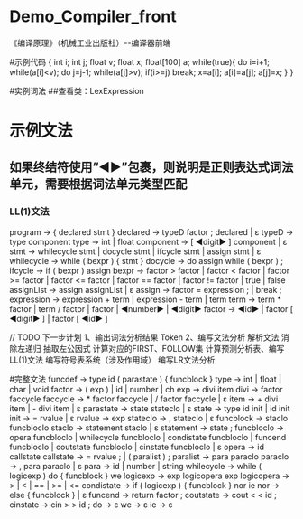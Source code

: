 # Demo_Compiler_front
《编译原理》（机械工业出版社）--编译器前端

#示例代码
{
	int i; int j; float v; float x; float[100] a;
	while(true){
		do i=i+1; while(a[i]<v);
		do j=j-1; while(a[j]>v);
		if(i>=j) break;
		x=a[i]; a[i]=a[j]; a[j]=x;
	}
}

#实例词法
##查看类：LexExpression

# 示例文法
## 如果终结符使用“◀▶”包裹，则说明是正则表达式词法单元，需要根据词法单元类型匹配
### LL(1)文法
program → { declared stmt }
declared → typeD factor ; declared | ε
typeD → type component
type → int | float
component → [ ◀digit▶ ] component | ε
stmt → whilecycle stmt | docycle stmt | ifcycle stmt | assign stmt | ε
whilecycle → while ( bexpr ) { stmt }
docycle → do assign while ( bexpr ) ;
ifcycle → if ( bexpr ) assign
bexpr → factor > factor | factor < factor | factor >= factor | factor <= factor | factor == factor | factor != factor | true | false
assignList → assign assignList | ε
assign → factor = expression ; | break ;
expression → expression + term | expression - term | term
term → term * factor | term / factor | factor | ◀number▶ | ◀digit▶
factor → ◀id▶ | factor [ ◀digit▶ ] | factor [ ◀id▶ ]


// TODO 下一步计划
1、输出词法分析结果 Token
2、编写文法分析
    解析文法
    消除左递归
    抽取左公因式
    计算对应的FIRST、FOLLOW集
    计算预测分析表、编写LL(1)文法
    编写符号表系统（涉及作用域）
    编写LR文法分析


#完整文法
funcdef → type id ( parastate ) { funcblock }
type → int | float | char | void
factor → ( exp ) | id | number | ch
exp → divi item
divi → factor faccycle
faccycle → * factor faccycle | / factor faccycle | ε
item → + divi item | - divi item | ε
parastate → state stateclo | ε
state → type id init | id init
init → = rvalue | ε
rvalue → exp
stateclo → , stateclo | ε
funcblock → staclo funcbloclo
staclo → statement staclo | ε
statement → state ;
funcbloclo → opera funcbloclo | whilecycle funcbloclo | condistate funcbloclo | funcend funcbloclo | coutstate funcbloclo | cinstate funcbloclo | ε
opera → id callstate
callstate → = rvalue ; | ( paralist ) ;
paralist → para paraclo
paraclo → , para paraclo | ε
para → id | number | string
whilecycle → while ( logicexp ) do { funcblock } we
logicexp → exp logicopera exp
logicopera → > | < | == | >= | <=
condistate → if ( logicexp ) { funcblock } nor ie
nor → else { funcblock } | ε
funcend → return factor ;
coutstate → cout < < id ;
cinstate → cin > > id ;
do → ε
we → ε
ie → ε

